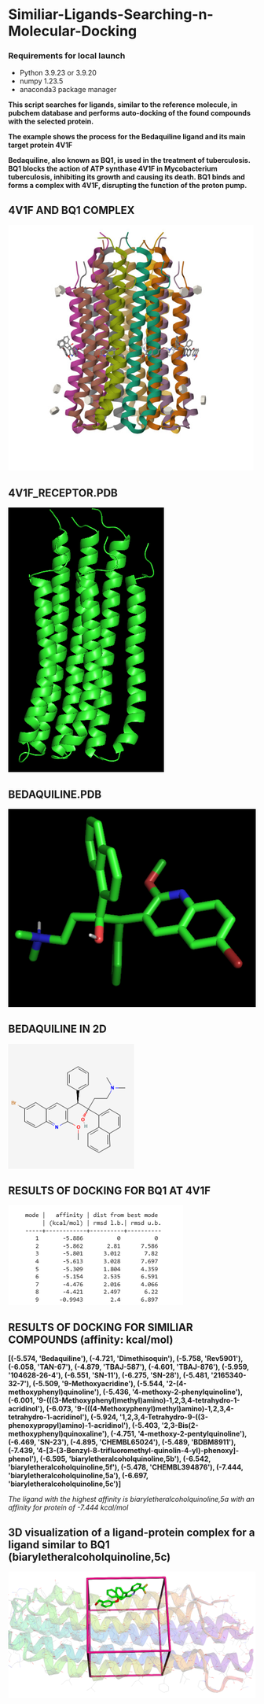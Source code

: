# Similiar-Ligands-Searching-n-Molecular-Docking
### Requirements for local launch 
+ Python 3.9.23 or 3.9.20
+ numpy  1.23.5
+ anaconda3 package manager

**This script searches for ligands, similar to the reference molecule, in pubchem database and performs auto-docking of the found compounds with the selected protein.**

**The example shows the process for the Bedaquiline ligand and its main target protein 4V1F**

**Bedaquiline, also known as BQ1, is used in the treatment of tuberculosis. BQ1 blocks the action of ATP synthase 4V1F in Mycobacterium tuberculosis, inhibiting its growth and causing its death. BQ1 binds and forms a complex with 4V1F, disrupting the function of the proton pump.**

## 4V1F AND BQ1 COMPLEX
![Complex](images/image1.png)

## 4V1F_RECEPTOR.PDB
![4V1F](images/image2.png)

## BEDAQUILINE.PDB
![BEDAQUILINE.PDB](images/image3.png)

## BEDAQUILINE IN 2D
![BEDAQUILINE2D](images/image4.png)

## RESULTS OF DOCKING FOR BQ1 AT 4V1F
![DOCKING-BQ1x4V1F](images/image5.png)

## RESULTS OF DOCKING FOR SIMILIAR COMPOUNDS (affinity: kcal/mol)
**[(-5.574, 'Bedaquiline'), (-4.721, 'Dimethisoquin'), (-5.758, 'Rev5901'), (-6.058, 'TAN-67'), (-4.879, 'TBAJ-587'), (-4.601, 'TBAJ-876'), (-5.959, '104628-26-4'), (-6.551, 'SN-11'), (-6.275, 'SN-28'), (-5.481, '2165340-32-7'), (-5.509, '9-Methoxyacridine'), (-5.544, '2-(4-methoxyphenyl)quinoline'), (-5.436, '4-methoxy-2-phenylquinoline'), (-6.001, '9-(((3-Methoxyphenyl)methyl)amino)-1,2,3,4-tetrahydro-1-acridinol'), (-6.073, '9-(((4-Methoxyphenyl)methyl)amino)-1,2,3,4-tetrahydro-1-acridinol'), (-5.924, '1,2,3,4-Tetrahydro-9-((3-phenoxypropyl)amino)-1-acridinol'), (-5.403, '2,3-Bis(2-methoxyphenyl)quinoxaline'), (-4.751, '4-methoxy-2-pentylquinoline'), (-6.469, 'SN-23'), (-4.895, 'CHEMBL65024'), (-5.489, 'BDBM8911'), (-7.439, '4-[3-(3-Benzyl-8-trifluoromethyl-quinolin-4-yl)-phenoxy]-phenol'), (-6.595, 'biaryletheralcoholquinoline,5b'), (-6.542, 'biaryletheralcoholquinoline,5f'), (-5.478, 'CHEMBL394876'), (-7.444, 'biaryletheralcoholquinoline,5a'), (-6.697, 'biaryletheralcoholquinoline,5c')]**

*The ligand with the highest affinity is biaryletheralcoholquinoline,5a with an affinity for protein of -7.444 kcal/mol*

## 3D visualization of a ligand-protein complex for a ligand similar to BQ1 (biaryletheralcoholquinoline,5c)
![visualization](images/image6.png)